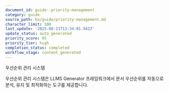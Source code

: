 ```yaml
---
document_id: guide--priority-management
category: guide
source_path: ko/guide/priority-management.md
character_limit: 100
last_update: '2025-08-21T13:34:01.942Z'
update_status: auto_generated
priority_score: 95
priority_tier: high
completion_status: completed
workflow_stage: content_generated
---
```

우선순위 관리 시스템

우선순위 관리 시스템은 LLMS Generator 프레임워크에서 문서 우선순위를 자동으로 분석, 유지 및 최적화하는 도구를 제공합니다.
